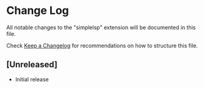 # Change Log

All notable changes to the "simplelsp" extension will be documented in this file.

Check [Keep a Changelog](http://keepachangelog.com/) for recommendations on how to structure this file.

## [Unreleased]

- Initial release